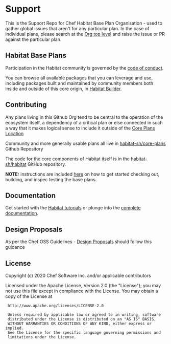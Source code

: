# Support

This is the Support Repo for Chef Habitat Base Plan Organisation - used to gather global issues that aren't for any particular plan. In the case of individual plans, please search at the [Org top level](https://github.com/chef-base-plans) and raise the issue or PR against the particular plan.


## Habitat Base Plans

Participation in the Habitat community is governed by the [code of conduct](https://github.com/habitat-sh/habitat/blob/master/CODE_OF_CONDUCT.md).

You can browse all available packages that you can leverage and use, including packages built and maintained by community members both inside and outside of this core origin, in [Habitat Builder](https://bldr.habitat.sh/#/explore).

## Contributing

Any plans living in this Github Org tend to be central to the operation of the ecosystem itself, a dependency of a critical plan or else connected in such a way that it makes logical sense to include it outside of the [Core Plans Location](https://github.com/habitat-sh/core-plans)

Community and more generally usable plans all live in [habitat-sh/core-plans](https://github.com/habitat-sh/core-plans) Github Repository

The code for the core components of Habitat itself is in the [habitat-sh/habitat](https://github.com/habitat-sh/habitat/) GitHub repository.

**NOTE:** instructions are included [here](examples/chef_base_plans_parent/README.md) on how to get started checking out, building, and inspec testing the base plans.

## Documentation

Get started with the [Habitat tutorials](https://www.habitat.sh/tutorials/) or plunge into the [complete documentation](https://www.habitat.sh/docs/).

## Design Proposals

As per the Chef OSS Guidelines - [Design Proposals](https://github.com/chef/chef-oss-practices/blob/master/contributors/guide/design-proposals.md) should follow this guidance


## License

Copyright (c) 2020 Chef Software Inc. and/or applicable contributors

Licensed under the Apache License, Version 2.0 (the "License");
you may not use this file except in compliance with the License.
You may obtain a copy of the License at

     http://www.apache.org/licenses/LICENSE-2.0

     Unless required by applicable law or agreed to in writing, software
     distributed under the License is distributed on an "AS IS" BASIS,
     WITHOUT WARRANTIES OR CONDITIONS OF ANY KIND, either express or implied.
     See the License for the specific language governing permissions and
     limitations under the License.
